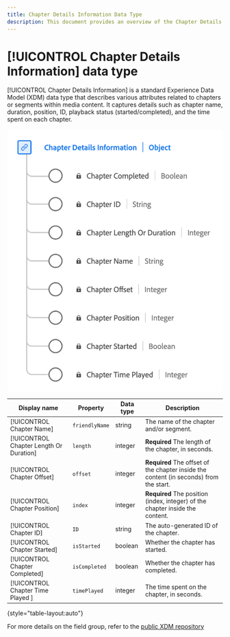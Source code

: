 ```yaml
---
title: Chapter Details Information Data Type
description: This document provides an overview of the Chapter Details Information Experience Data Model (XDM) data type.
---
```

# [!UICONTROL Chapter Details Information] data type

[!UICONTROL Chapter Details Information] is a standard Experience Data Model (XDM) data type that describes various attributes related to chapters or segments within media content. It captures details such as chapter name, duration, position, ID, playback status (started/completed), and the time spent on each chapter.

![A diagram of the  Chapter Details Information data type.](../images/data-types/chapter-details-information.png)

| Display name              | Property      | Data type | Description                                       |
|---------------------------|---------------|-----------|---------------------------------------------------|
| [!UICONTROL Chapter Name]              | `friendlyName` | string    | The name of the chapter and/or segment.           |
| [!UICONTROL Chapter Length Or Duration]| `length`       | integer   | **Required** The length of the chapter, in seconds.            |
| [!UICONTROL Chapter Offset]            | `offset`      | integer   | **Required** The offset of the chapter inside the content (in seconds) from the start. |
| [!UICONTROL Chapter Position]          | `index`       | integer   | **Required** The position (index, integer) of the chapter inside the content. |
| [!UICONTROL Chapter ID]                | `ID`          | string    | The auto-generated ID of the chapter.             |
| [!UICONTROL Chapter Started]           | `isStarted`   | boolean   | Whether the chapter has started.                  |
| [!UICONTROL Chapter Completed]         | `isCompleted` | boolean   | Whether the chapter has completed.                |
| [!UICONTROL Chapter Time Played ]      | `timePlayed`  | integer   | The time spent on the chapter, in seconds.        |

{style="table-layout:auto"}

For more details on the field group, refer to the [public XDM repository](https://github.com/adobe/xdm/blob/master/components/datatypes/chapterdetails.schema.json)

